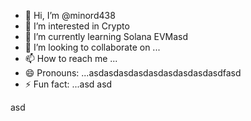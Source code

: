 - 👋 Hi, I’m @minord438
- 👀 I’m interested in Crypto
- 🌱 I’m currently learning Solana EVMasd
- 💞️ I’m looking to collaborate on ...
- 📫 How to reach me ...
- 😄 Pronouns: ...asdasdasdasdasdasdasdasdasdfasd
- ⚡ Fun fact: ...asd
asd
<!---asdasdasdasdasdasddasd
minord438/minord438 is a ✨ special ✨ repository because its `README.md` (this file) appears on your GitHub profile.asdasdasd
You can click the Preview link to take a look at your changes.
--->asd
